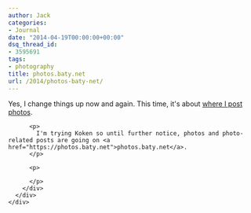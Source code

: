 ```yaml
---
author: Jack
categories:
- Journal
date: "2014-04-19T00:00:00+00:00"
dsq_thread_id:
- 3595691
tags:
- photography
title: photos.baty.net
url: /2014/photos-baty-net/
---
```


<div>
  <div>
    <div>
      <div>
        <div>
          <p>
            Yes, I change things up now and again. This time, it's about <a href="https://photos.baty.net/essays/2014/04/where-im-posting-images/">where I post photos</a>. 
          </p>
          
          <p>
            I'm trying Koken so until further notice, photos and photo-related posts are going on <a href="https://photos.baty.net">photos.baty.net</a>.
          </p>
          
          <p>
             
          </p>
        </div>
      </div>
    </div>
  </div>
</div>